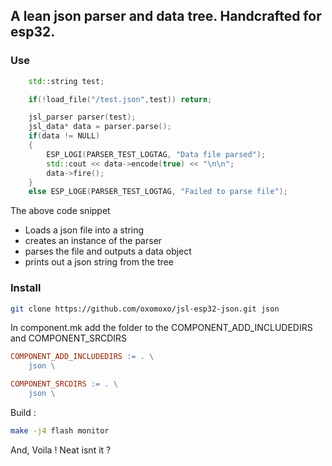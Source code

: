 ## A lean json parser and data tree. Handcrafted for esp32.

### Use

```cpp
	std::string test;

	if(!load_file("/test.json",test)) return;

	jsl_parser parser(test);
	jsl_data* data = parser.parse();
	if(data != NULL)
	{
		ESP_LOGI(PARSER_TEST_LOGTAG, "Data file parsed");
		std::cout << data->encode(true) << "\n\n";
		data->fire();
	}
	else ESP_LOGE(PARSER_TEST_LOGTAG, "Failed to parse file");
```

The above code snippet
- Loads a json file into a string
- creates an instance of the parser
- parses the file and outputs a data object
- prints out a json string from the tree

### Install

```bash
git clone https://github.com/oxomoxo/jsl-esp32-json.git json
```
In component.mk add the folder to the COMPONENT_ADD_INCLUDEDIRS and COMPONENT_SRCDIRS

```mk
COMPONENT_ADD_INCLUDEDIRS := . \
	json \

COMPONENT_SRCDIRS := . \
	json \
```

Build :

```bash
make -j4 flash monitor
```

And, Voila !
Neat isnt it ?
